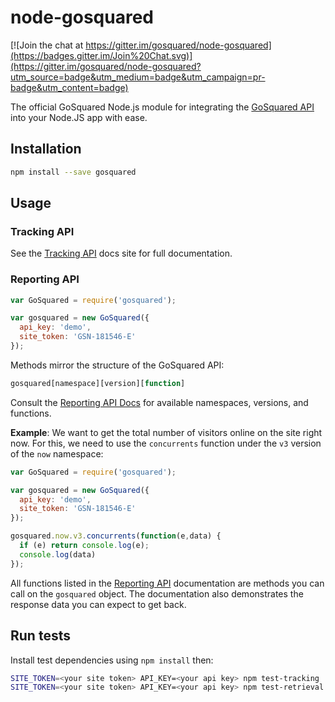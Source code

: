 # node-gosquared

[![Join the chat at https://gitter.im/gosquared/node-gosquared](https://badges.gitter.im/Join%20Chat.svg)](https://gitter.im/gosquared/node-gosquared?utm_source=badge&utm_medium=badge&utm_campaign=pr-badge&utm_content=badge)

The official GoSquared Node.js module for integrating the [GoSquared API][docs] into your Node.JS app with ease.

## Installation

```bash
npm install --save gosquared
```

## Usage

### Tracking API

See the [Tracking API][tracking-docs] docs site for full documentation.

### Reporting API

```javascript
var GoSquared = require('gosquared');

var gosquared = new GoSquared({
  api_key: 'demo',
  site_token: 'GSN-181546-E'
});
```

Methods mirror the structure of the GoSquared API:

```javascript
gosquared[namespace][version][function]
```

Consult the [Reporting API Docs][reporting-docs] for available namespaces, versions, and functions.

**Example**: We want to get the total number of visitors online on the site right now. For this, we need to use the `concurrents` function under the `v3` version of the `now` namespace:

```javascript
var GoSquared = require('gosquared');

var gosquared = new GoSquared({
  api_key: 'demo',
  site_token: 'GSN-181546-E'
});

gosquared.now.v3.concurrents(function(e,data) {
  if (e) return console.log(e);
  console.log(data)
});
```

All functions listed in the [Reporting API][reporting-docs] documentation are methods you can call on the ```gosquared``` object. The documentation also demonstrates the response data you can expect to get back.

## Run tests

Install test dependencies using ```npm install``` then:

```bash
SITE_TOKEN=<your site token> API_KEY=<your api key> npm test-tracking
SITE_TOKEN=<your site token> API_KEY=<your api key> npm test-retrieval
```

[reporting-docs]: https://gosquared.com/developer/api/
[tracking-docs]: https://gosquared.com/docs/tracking/api/
[docs]: https://gosquared.com/docs
